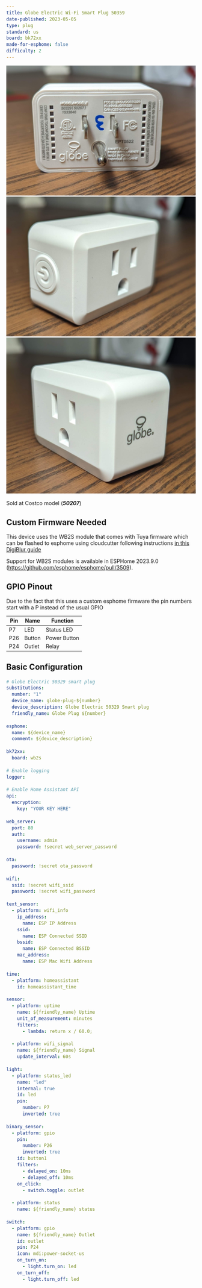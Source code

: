 ```yaml
---
title: Globe Electric Wi-Fi Smart Plug 50359
date-published: 2023-05-05
type: plug
standard: us
board: bk72xx
made-for-esphome: false
difficulty: 2
---
```


![alt text](globe1.jpg "Globe 50359 Back")
![alt text](globe2.jpg "Globe 50359 Side")
![alt text](globe3.jpg "Globe 50359 Side")

Sold at Costco model (**_50207_**)

## Custom Firmware Needed

This device uses the WB2S module that comes with Tuya firmware which can be flashed to esphome using cloudcutter following instructions [in this DigiBlur guide](https://digiblur.com/2023/04/10/tuya-cloudcutter-with-esphome-how-to-guide/)

Support for WB2S modules is available in ESPHome 2023.9.0 (<https://github.com/esphome/esphome/pull/3509>).

## GPIO Pinout

Due to the fact that this uses a custom esphome firmware the pin numbers start with a P instead of the usual GPIO

| Pin | Name   | Function     |
| --- | ------ | ------------ |
| P7  | LED    | Status LED   |
| P26 | Button | Power Button |
| P24 | Outlet | Relay        |

## Basic Configuration

```yaml
# Globe Electric 50329 smart plug
substitutions:
  number: "1"
  device_name: globe-plug-${number}
  device_description: Globe Electric 50329 Smart plug
  friendly_name: Globe Plug ${number}

esphome:
  name: ${device_name}
  comment: ${device_description}

bk72xx:
  board: wb2s

# Enable logging
logger:

# Enable Home Assistant API
api:
  encryption:
    key: "YOUR KEY HERE"

web_server:
  port: 80
  auth:
    username: admin
    password: !secret web_server_password

ota:
  password: !secret ota_password

wifi:
  ssid: !secret wifi_ssid
  password: !secret wifi_password

text_sensor:
  - platform: wifi_info
    ip_address:
      name: ESP IP Address
    ssid:
      name: ESP Connected SSID
    bssid:
      name: ESP Connected BSSID
    mac_address:
      name: ESP Mac Wifi Address

time:
  - platform: homeassistant
    id: homeassistant_time

sensor:
  - platform: uptime
    name: ${friendly_name} Uptime
    unit_of_measurement: minutes
    filters:
      - lambda: return x / 60.0;

  - platform: wifi_signal
    name: ${friendly_name} Signal
    update_interval: 60s

light:
  - platform: status_led
    name: "led"
    internal: true
    id: led
    pin:
      number: P7
      inverted: true

binary_sensor:
  - platform: gpio
    pin:
      number: P26
      inverted: true
    id: button1
    filters:
      - delayed_on: 10ms
      - delayed_off: 10ms
    on_click:
      - switch.toggle: outlet

  - platform: status
    name: ${friendly_name} status

switch:
  - platform: gpio
    name: ${friendly_name} Outlet
    id: outlet
    pin: P24
    icon: mdi:power-socket-us
    on_turn_on:
      - light.turn_on: led
    on_turn_off:
      - light.turn_off: led
```
